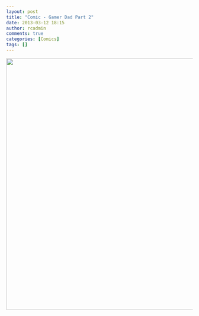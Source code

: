```yaml
---
layout: post
title: "Comic - Gamer Dad Part 2"
date: 2013-03-12 18:15
author: rcadmin
comments: true
categories: [Comics]
tags: []
---
```

<a href="http://bitsmack.com/wp/2013/03/12/comic-gamer-dad-part-2/attachment/20130312/" rel="attachment wp-att-2436"><img src="http://bitsmack.com/wp/wp-content/uploads/2013/03/20130312.jpg" alt="" title="Sometimes I see how many chapters are listed in the GameFAQs walkthrough and give up right there. " width="680" height="680" class="alignnone size-full wp-image-2436" /></a>
